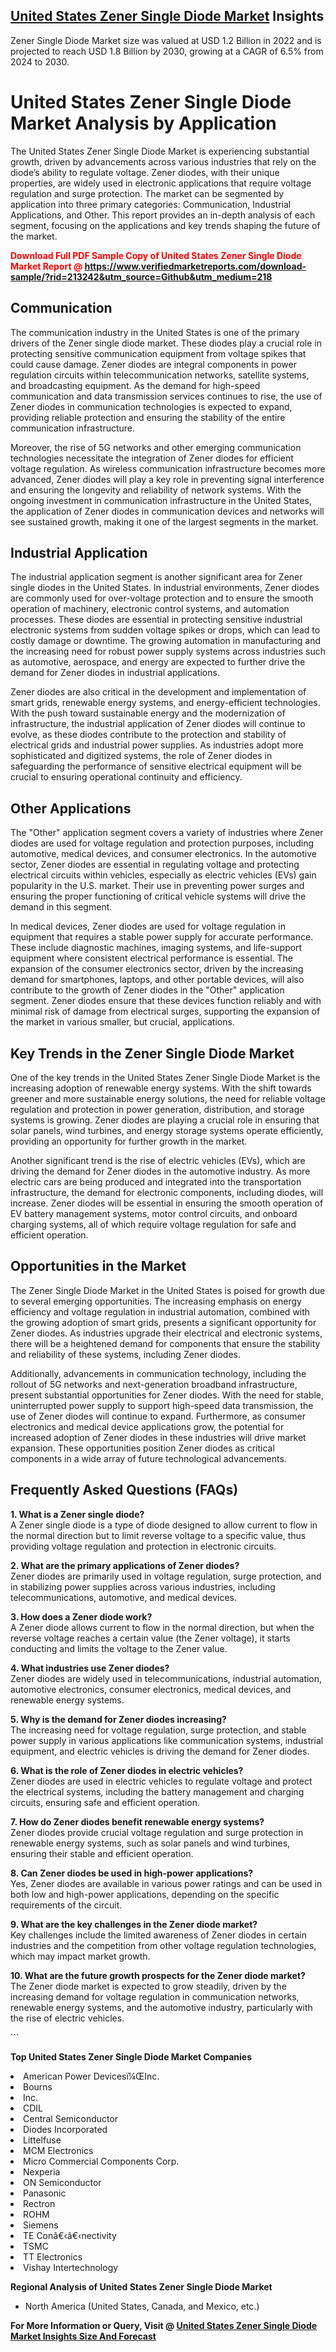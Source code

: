 <h2><a href="https://www.verifiedmarketreports.com/download-sample/?rid=213242&amp;utm_source=Github&amp;utm_medium=218" target="_blank">United States Zener Single Diode Market</a> Insights</h2><p>Zener Single Diode Market size was valued at USD 1.2 Billion in 2022 and is projected to reach USD 1.8 Billion by 2030, growing at a CAGR of 6.5% from 2024 to 2030.</p><p> <h1>United States Zener Single Diode Market Analysis by Application</h1> <p>The United States Zener Single Diode Market is experiencing substantial growth, driven by advancements across various industries that rely on the diode’s ability to regulate voltage. Zener diodes, with their unique properties, are widely used in electronic applications that require voltage regulation and surge protection. The market can be segmented by application into three primary categories: Communication, Industrial Applications, and Other. This report provides an in-depth analysis of each segment, focusing on the applications and key trends shaping the future of the market.</p> <p><strong><p><span class=""><span style="color: #ff0000;"><strong>Download Full PDF Sample Copy of United States Zener Single Diode Market Report</strong> @ </span><a href="https://www.verifiedmarketreports.com/download-sample/?rid=213242&amp;utm_source=Github&amp;utm_medium=218" target="_blank">https://www.verifiedmarketreports.com/download-sample/?rid=213242&amp;utm_source=Github&amp;utm_medium=218</a></span></p></strong></p> <h2>Communication</h2> <p>The communication industry in the United States is one of the primary drivers of the Zener single diode market. These diodes play a crucial role in protecting sensitive communication equipment from voltage spikes that could cause damage. Zener diodes are integral components in power regulation circuits within telecommunication networks, satellite systems, and broadcasting equipment. As the demand for high-speed communication and data transmission services continues to rise, the use of Zener diodes in communication technologies is expected to expand, providing reliable protection and ensuring the stability of the entire communication infrastructure.</p> <p>Moreover, the rise of 5G networks and other emerging communication technologies necessitate the integration of Zener diodes for efficient voltage regulation. As wireless communication infrastructure becomes more advanced, Zener diodes will play a key role in preventing signal interference and ensuring the longevity and reliability of network systems. With the ongoing investment in communication infrastructure in the United States, the application of Zener diodes in communication devices and networks will see sustained growth, making it one of the largest segments in the market.</p> <h2>Industrial Application</h2> <p>The industrial application segment is another significant area for Zener single diodes in the United States. In industrial environments, Zener diodes are commonly used for over-voltage protection and to ensure the smooth operation of machinery, electronic control systems, and automation processes. These diodes are essential in protecting sensitive industrial electronic systems from sudden voltage spikes or drops, which can lead to costly damage or downtime. The growing automation in manufacturing and the increasing need for robust power supply systems across industries such as automotive, aerospace, and energy are expected to further drive the demand for Zener diodes in industrial applications.</p> <p>Zener diodes are also critical in the development and implementation of smart grids, renewable energy systems, and energy-efficient technologies. With the push toward sustainable energy and the modernization of infrastructure, the industrial application of Zener diodes will continue to evolve, as these diodes contribute to the protection and stability of electrical grids and industrial power supplies. As industries adopt more sophisticated and digitized systems, the role of Zener diodes in safeguarding the performance of sensitive electrical equipment will be crucial to ensuring operational continuity and efficiency.</p> <h2>Other Applications</h2> <p>The "Other" application segment covers a variety of industries where Zener diodes are used for voltage regulation and protection purposes, including automotive, medical devices, and consumer electronics. In the automotive sector, Zener diodes are essential in regulating voltage and protecting electrical circuits within vehicles, especially as electric vehicles (EVs) gain popularity in the U.S. market. Their use in preventing power surges and ensuring the proper functioning of critical vehicle systems will drive the demand in this segment.</p> <p>In medical devices, Zener diodes are used for voltage regulation in equipment that requires a stable power supply for accurate performance. These include diagnostic machines, imaging systems, and life-support equipment where consistent electrical performance is essential. The expansion of the consumer electronics sector, driven by the increasing demand for smartphones, laptops, and other portable devices, will also contribute to the growth of Zener diodes in the "Other" application segment. Zener diodes ensure that these devices function reliably and with minimal risk of damage from electrical surges, supporting the expansion of the market in various smaller, but crucial, applications.</p> <h2>Key Trends in the Zener Single Diode Market</h2> <p>One of the key trends in the United States Zener Single Diode Market is the increasing adoption of renewable energy systems. With the shift towards greener and more sustainable energy solutions, the need for reliable voltage regulation and protection in power generation, distribution, and storage systems is growing. Zener diodes are playing a crucial role in ensuring that solar panels, wind turbines, and energy storage systems operate efficiently, providing an opportunity for further growth in the market.</p> <p>Another significant trend is the rise of electric vehicles (EVs), which are driving the demand for Zener diodes in the automotive industry. As more electric cars are being produced and integrated into the transportation infrastructure, the demand for electronic components, including diodes, will increase. Zener diodes will be essential in ensuring the smooth operation of EV battery management systems, motor control circuits, and onboard charging systems, all of which require voltage regulation for safe and efficient operation.</p> <h2>Opportunities in the Market</h2> <p>The Zener Single Diode Market in the United States is poised for growth due to several emerging opportunities. The increasing emphasis on energy efficiency and voltage regulation in industrial automation, combined with the growing adoption of smart grids, presents a significant opportunity for Zener diodes. As industries upgrade their electrical and electronic systems, there will be a heightened demand for components that ensure the stability and reliability of these systems, including Zener diodes.</p> <p>Additionally, advancements in communication technology, including the rollout of 5G networks and next-generation broadband infrastructure, present substantial opportunities for Zener diodes. With the need for stable, uninterrupted power supply to support high-speed data transmission, the use of Zener diodes will continue to expand. Furthermore, as consumer electronics and medical device applications grow, the potential for increased adoption of Zener diodes in these industries will drive market expansion. These opportunities position Zener diodes as critical components in a wide array of future technological advancements.</p> <h2>Frequently Asked Questions (FAQs)</h2> <p><strong>1. What is a Zener single diode?</strong><br>A Zener single diode is a type of diode designed to allow current to flow in the normal direction but to limit reverse voltage to a specific value, thus providing voltage regulation and protection in electronic circuits.</p> <p><strong>2. What are the primary applications of Zener diodes?</strong><br>Zener diodes are primarily used in voltage regulation, surge protection, and in stabilizing power supplies across various industries, including telecommunications, automotive, and medical devices.</p> <p><strong>3. How does a Zener diode work?</strong><br>A Zener diode allows current to flow in the normal direction, but when the reverse voltage reaches a certain value (the Zener voltage), it starts conducting and limits the voltage to the Zener value.</p> <p><strong>4. What industries use Zener diodes?</strong><br>Zener diodes are widely used in telecommunications, industrial automation, automotive electronics, consumer electronics, medical devices, and renewable energy systems.</p> <p><strong>5. Why is the demand for Zener diodes increasing?</strong><br>The increasing need for voltage regulation, surge protection, and stable power supply in various applications like communication systems, industrial equipment, and electric vehicles is driving the demand for Zener diodes.</p> <p><strong>6. What is the role of Zener diodes in electric vehicles?</strong><br>Zener diodes are used in electric vehicles to regulate voltage and protect the electrical systems, including the battery management and charging circuits, ensuring safe and efficient operation.</p> <p><strong>7. How do Zener diodes benefit renewable energy systems?</strong><br>Zener diodes provide crucial voltage regulation and surge protection in renewable energy systems, such as solar panels and wind turbines, ensuring their stable and efficient operation.</p> <p><strong>8. Can Zener diodes be used in high-power applications?</strong><br>Yes, Zener diodes are available in various power ratings and can be used in both low and high-power applications, depending on the specific requirements of the circuit.</p> <p><strong>9. What are the key challenges in the Zener diode market?</strong><br>Key challenges include the limited awareness of Zener diodes in certain industries and the competition from other voltage regulation technologies, which may impact market growth.</p> <p><strong>10. What are the future growth prospects for the Zener diode market?</strong><br>The Zener diode market is expected to grow steadily, driven by the increasing demand for voltage regulation in communication networks, renewable energy systems, and the automotive industry, particularly with the rise of electric vehicles.</p> ```</p><p><strong>Top United States Zener Single Diode Market Companies</strong></p><div data-test-id=""><p><li>American Power Devicesï¼ŒInc.</li><li> Bourns</li><li> Inc.</li><li> CDIL</li><li> Central Semiconductor</li><li> Diodes Incorporated</li><li> Littelfuse</li><li> MCM Electronics</li><li> Micro Commercial Components Corp.</li><li> Nexperia</li><li> ON Semiconductor</li><li> Panasonic</li><li> Rectron</li><li> ROHM</li><li> Siemens</li><li> TE Conâ€‹â€‹nectivity</li><li> TSMC</li><li> TT Electronics</li><li> Vishay Intertechnology</li></p><div><strong>Regional Analysis of&nbsp;United States Zener Single Diode Market</strong></div><ul><li dir="ltr"><p dir="ltr">North America&nbsp;(United States, Canada, and Mexico, etc.)</p></li></ul><p><strong>For More Information or Query, Visit @&nbsp;</strong><strong><a href="https://www.verifiedmarketreports.com/product/zener-single-diode-market/?utm_source=Github&amp;utm_medium=218" target="_blank">United States Zener Single Diode Market Insights Size And Forecast</a></strong></p></div>
